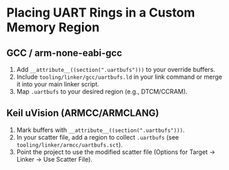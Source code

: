 
# Placing UART Rings in a Custom Memory Region

## GCC / arm-none-eabi-gcc
1. Add `__attribute__((section(".uartbufs")))` to your override buffers.
2. Include `tooling/linker/gcc/uartbufs.ld` in your link command or merge it into your main linker script.
3. Map `.uartbufs` to your desired region (e.g., DTCM/CCRAM).

## Keil uVision (ARMCC/ARMCLANG)
1. Mark buffers with `__attribute__((section(".uartbufs")))`.
2. In your scatter file, add a region to collect `.uartbufs` (see `tooling/linker/armcc/uartbufs.sct`).
3. Point the project to use the modified scatter file (Options for Target → Linker → Use Scatter File).
